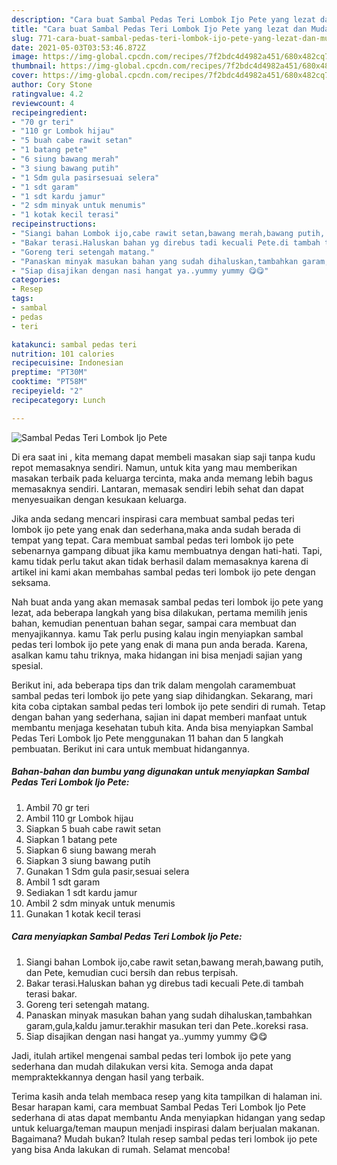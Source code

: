 ```yaml
---
description: "Cara buat Sambal Pedas Teri Lombok Ijo Pete yang lezat dan Mudah Dibuat"
title: "Cara buat Sambal Pedas Teri Lombok Ijo Pete yang lezat dan Mudah Dibuat"
slug: 771-cara-buat-sambal-pedas-teri-lombok-ijo-pete-yang-lezat-dan-mudah-dibuat
date: 2021-05-03T03:53:46.872Z
image: https://img-global.cpcdn.com/recipes/7f2bdc4d4982a451/680x482cq70/sambal-pedas-teri-lombok-ijo-pete-foto-resep-utama.jpg
thumbnail: https://img-global.cpcdn.com/recipes/7f2bdc4d4982a451/680x482cq70/sambal-pedas-teri-lombok-ijo-pete-foto-resep-utama.jpg
cover: https://img-global.cpcdn.com/recipes/7f2bdc4d4982a451/680x482cq70/sambal-pedas-teri-lombok-ijo-pete-foto-resep-utama.jpg
author: Cory Stone
ratingvalue: 4.2
reviewcount: 4
recipeingredient:
- "70 gr teri"
- "110 gr Lombok hijau"
- "5 buah cabe rawit setan"
- "1 batang pete"
- "6 siung bawang merah"
- "3 siung bawang putih"
- "1 Sdm gula pasirsesuai selera"
- "1 sdt garam"
- "1 sdt kardu jamur"
- "2 sdm minyak untuk menumis"
- "1 kotak kecil terasi"
recipeinstructions:
- "Siangi bahan Lombok ijo,cabe rawit setan,bawang merah,bawang putih, dan Pete, kemudian cuci bersih dan rebus terpisah."
- "Bakar terasi.Haluskan bahan yg direbus tadi kecuali Pete.di tambah terasi bakar."
- "Goreng teri setengah matang."
- "Panaskan minyak masukan bahan yang sudah dihaluskan,tambahkan garam,gula,kaldu jamur.terakhir masukan teri dan Pete..koreksi rasa."
- "Siap disajikan dengan nasi hangat ya..yummy yummy 😋😋"
categories:
- Resep
tags:
- sambal
- pedas
- teri

katakunci: sambal pedas teri 
nutrition: 101 calories
recipecuisine: Indonesian
preptime: "PT30M"
cooktime: "PT58M"
recipeyield: "2"
recipecategory: Lunch

---
```



![Sambal Pedas Teri Lombok Ijo Pete](https://img-global.cpcdn.com/recipes/7f2bdc4d4982a451/680x482cq70/sambal-pedas-teri-lombok-ijo-pete-foto-resep-utama.jpg)

Di era  saat ini , kita memang dapat membeli masakan siap saji tanpa kudu repot memasaknya sendiri. Namun, untuk kita yang mau memberikan masakan terbaik pada keluarga tercinta, maka anda memang lebih bagus memasaknya sendiri. Lantaran, memasak sendiri lebih sehat dan dapat menyesuaikan dengan kesukaan keluarga.

Jika anda sedang mencari inspirasi cara membuat sambal pedas teri lombok ijo pete yang enak dan sederhana,maka anda sudah berada di tempat yang tepat. Cara membuat sambal pedas teri lombok ijo pete  sebenarnya gampang dibuat jika kamu membuatnya dengan hati-hati. Tapi, kamu tidak perlu takut akan tidak berhasil dalam memasaknya 
karena di artikel ini kami akan membahas sambal pedas teri lombok ijo pete dengan seksama.  



Nah buat anda yang akan memasak sambal pedas teri lombok ijo pete yang lezat, ada beberapa langkah yang bisa dilakukan, pertama memilih jenis bahan, kemudian penentuan bahan segar, sampai cara membuat dan menyajikannya. kamu Tak perlu pusing kalau ingin menyiapkan sambal pedas teri lombok ijo pete yang enak di mana pun anda berada. Karena, asalkan kamu  tahu triknya, maka hidangan ini bisa menjadi sajian yang spesial.

Berikut ini, ada beberapa tips dan trik dalam mengolah caramembuat sambal pedas teri lombok ijo pete yang siap dihidangkan. Sekarang, mari kita coba ciptakan sambal pedas teri lombok ijo pete sendiri di rumah. Tetap dengan bahan yang sederhana, sajian ini dapat memberi manfaat untuk membantu menjaga kesehatan tubuh kita. Anda bisa menyiapkan Sambal Pedas Teri Lombok Ijo Pete menggunakan 11 bahan dan 5 langkah pembuatan. Berikut ini cara untuk membuat hidangannya.

<!--inarticleads1-->

##### Bahan-bahan dan bumbu yang digunakan untuk menyiapkan Sambal Pedas Teri Lombok Ijo Pete:

1. Ambil 70 gr teri
1. Ambil 110 gr Lombok hijau
1. Siapkan 5 buah cabe rawit setan
1. Siapkan 1 batang pete
1. Siapkan 6 siung bawang merah
1. Siapkan 3 siung bawang putih
1. Gunakan 1 Sdm gula pasir,sesuai selera
1. Ambil 1 sdt garam
1. Sediakan 1 sdt kardu jamur
1. Ambil 2 sdm minyak untuk menumis
1. Gunakan 1 kotak kecil terasi




<!--inarticleads2-->

##### Cara menyiapkan Sambal Pedas Teri Lombok Ijo Pete:

1. Siangi bahan Lombok ijo,cabe rawit setan,bawang merah,bawang putih, dan Pete, kemudian cuci bersih dan rebus terpisah.
1. Bakar terasi.Haluskan bahan yg direbus tadi kecuali Pete.di tambah terasi bakar.
1. Goreng teri setengah matang.
1. Panaskan minyak masukan bahan yang sudah dihaluskan,tambahkan garam,gula,kaldu jamur.terakhir masukan teri dan Pete..koreksi rasa.
1. Siap disajikan dengan nasi hangat ya..yummy yummy 😋😋




Jadi, itulah artikel mengenai  sambal pedas teri lombok ijo pete  yang sederhana dan mudah dilakukan versi kita. Semoga anda dapat mempraktekkannya dengan hasil yang terbaik. 

Terima kasih anda telah membaca resep yang kita tampilkan di halaman ini. Besar harapan kami, cara membuat  Sambal Pedas Teri Lombok Ijo Pete sederhana di atas dapat membantu Anda menyiapkan hidangan yang sedap untuk keluarga/teman maupun menjadi inspirasi dalam berjualan makanan. Bagaimana? Mudah bukan? Itulah resep sambal pedas teri lombok ijo pete yang bisa Anda lakukan di rumah. Selamat mencoba!

